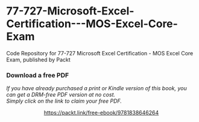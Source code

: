 # 77-727-Microsoft-Excel-Certification---MOS-Excel-Core-Exam
Code Repository for 77-727 Microsoft Excel Certification - MOS Excel Core Exam, published by Packt
### Download a free PDF

 <i>If you have already purchased a print or Kindle version of this book, you can get a DRM-free PDF version at no cost.<br>Simply click on the link to claim your free PDF.</i>
<p align="center"> <a href="https://packt.link/free-ebook/9781838646264">https://packt.link/free-ebook/9781838646264 </a> </p>